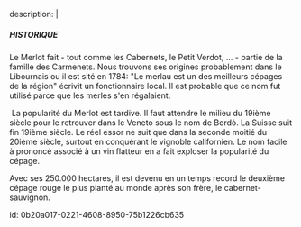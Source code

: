description: |
  <h5>HISTORIQUE</h5><p>
  Le Merlot fait - tout comme les Cabernets, le Petit Verdot, ... - partie de la famille des Carmenets. Nous trouvons ses origines probablement dans le Libournais ou il est sité en 1784: "Le merlau est un des meilleurs cépages de la région" écrivit un fonctionnaire local. Il est probable que ce nom fut utilisé parce que les merles s'en régalaient.&nbsp;</p><p>&nbsp;La popularité du Merlot est tardive. Il faut attendre le milieu du 19ième siècle pour le retrouver dans le Veneto sous le nom de Bordò. La Suisse suit fin 19ième siècle. Le réel essor ne suit que dans la seconde moitié du 20ième siècle, surtout en conquérant le vignoble californien. Le nom facile à prononcé associé à un vin flatteur en a fait exploser la popularité du cépage.&nbsp;&nbsp;</p><p>Avec ses 250.000 hectares, il est devenu en un temps record le deuxième cépage rouge le plus planté au monde après son frère, le cabernet-sauvignon.</p>
  
id: 0b20a017-0221-4608-8950-75b1226cb635
